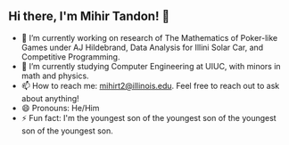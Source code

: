 ## Hi there, I'm Mihir Tandon! 👋

- 🔭 I’m currently working on research of The Mathematics of Poker-like Games under AJ Hildebrand, Data Analysis for Illini Solar Car, and Competitive Programming.
- 🌱 I’m currently studying Computer Engineering at UIUC, with minors in math and physics.
- 📫 How to reach me: mihirt2@illinois.edu. Feel free to reach out to ask about anything!
- 😄 Pronouns: He/Him
- ⚡ Fun fact: I'm the youngest son of the youngest son of the youngest son of the youngest son.

